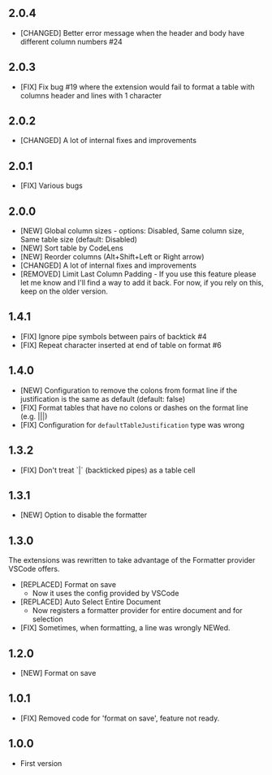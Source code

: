## 2.0.4

* [CHANGED] Better error message when the header and body have different column numbers #24

## 2.0.3

* [FIX] Fix bug #19 where the extension would fail to format a table with columns header and lines with 1 character

## 2.0.2

* [CHANGED] A lot of internal fixes and improvements 

## 2.0.1

* [FIX] Various bugs


## 2.0.0

* [NEW] Global column sizes - options: Disabled, Same column size, Same table size (default: Disabled)
* [NEW] Sort table by CodeLens
* [NEW] Reorder columns (Alt+Shift+Left or Right arrow)
* [CHANGED] A lot of internal fixes and improvements 
* [REMOVED] Limit Last Column Padding - If you use this feature please let me know and I'll find a way to add it back. For now, if you rely on this, keep on the older version.


## 1.4.1

* [FIX] Ignore pipe symbols between pairs of backtick #4
* [FIX] Repeat character inserted at end of table on format #6


## 1.4.0

* [NEW] Configuration to remove the colons from format line if the justification is the same as default (default: false)
* [FIX] Format tables that have no colons or dashes on the format line (e.g. |||)
* [FIX] Configuration for `defaultTableJustification` type was wrong


## 1.3.2

* [FIX] Don't treat \`\|\` (backticked pipes) as a table cell


## 1.3.1

* [NEW] Option to disable the formatter


## 1.3.0

The extensions was rewritten to take advantage of the Formatter provider VSCode offers.

* [REPLACED] Format on save
    - Now it uses the config provided by VSCode
* [REPLACED] Auto Select Entire Document
    - Now registers a formatter provider for entire document and for selection
* [FIX] Sometimes, when formatting, a line was wrongly NEWed.


## 1.2.0

* [NEW] Format on save


## 1.0.1

* [FIX] Removed code for 'format on save', feature not ready.


## 1.0.0

* First version